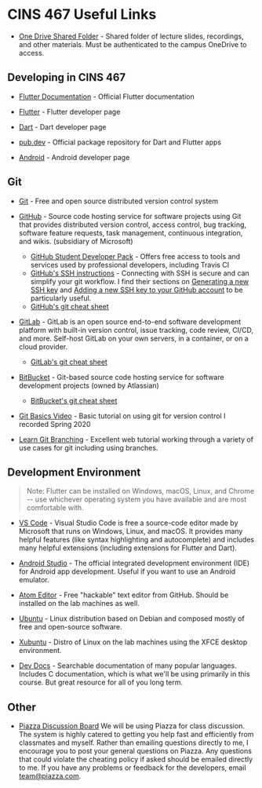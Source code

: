 # CINS 467 Useful Links

* [One Drive Shared Folder]() - Shared folder of lecture slides, recordings, and other materials. Must be authenticated to the campus OneDrive to access.

## Developing in CINS 467

* [Flutter Documentation](https://docs.flutter.dev/) - Official Flutter documentation

* [Flutter](https://flutter.dev/) - Flutter developer page

* [Dart](https://dart.dev/) - Dart developer page

* [pub.dev](https://pub.dev/) - Official package repository for Dart and Flutter apps

* [Android](https://developer.android.com) - Android developer page

## Git

* [Git](https://git-scm.com/) - Free and open source distributed version control system

* [GitHub](https://github.com) - Source code hosting service for software projects using Git that provides distributed version control, access control, bug tracking, software feature requests, task management, continuous integration, and wikis. (subsidiary of Microsoft)
  * [GitHub Student Developer Pack](https://education.github.com/pack) - Offers free access to tools and services used by professional developers, including Travis CI
  * [GitHub's SSH instructions](https://docs.github.com/en/authentication/connecting-to-github-with-ssh/about-ssh) - Connecting with SSH is secure and can simplify your git workflow. I find their sections on [Generating a new SSH key](https://docs.github.com/en/authentication/connecting-to-github-with-ssh/generating-a-new-ssh-key-and-adding-it-to-the-ssh-agent) and [Adding a new SSH key to your GitHub account](https://docs.github.com/en/authentication/connecting-to-github-with-ssh/adding-a-new-ssh-key-to-your-github-account) to be particularly useful.
  * [GitHub's git cheat sheet](https://education.github.com/git-cheat-sheet-education.pdf)

* [GitLab](https://gitlab.com) - GitLab is an open source end-to-end software development platform with built-in version control, issue tracking, code review, CI/CD, and more. Self-host GitLab on your own servers, in a container, or on a cloud provider.
  * [GitLab's git cheat sheet](https://about.gitlab.com/images/press/git-cheat-sheet.pdf)

* [BitBucket](https://bitbucket.org/) - Git-based source code hosting service for software development projects (owned by Atlassian)
  * [BitBucket's git cheat sheet](https://www.atlassian.com/git/tutorials/atlassian-git-cheatsheet)

* [Git Basics Video](https://www.youtube.com/watch?v=0JgyAJMvZlY&feature=youtu.be) - Basic tutorial on using git for version control I recorded Spring 2020

* [Learn Git Branching](https://learngitbranching.js.org/) - Excellent web tutorial working through a variety of use cases for git including using branches.

## Development Environment

> Note: Flutter can be installed on Windows, macOS, Linux, and Chrome -- use whichever operating system you have available and are most comfortable with.

* [VS Code](https://code.visualstudio.com/) - Visual Studio Code is free a source-code editor made by Microsoft that runs on Windows, Linux, and macOS. It provides many helpful features (like syntax highlighting and autocomplete) and includes many helpful extensions (including extensions for Flutter and Dart).

* [Android Studio](https://developer.android.com/studio) - The official integrated development environment (IDE) for Android app development. Useful if you want to use an Android emulator.

* [Atom Editor](https://atom.io/) - Free "hackable" text editor from GitHub. Should be installed on the lab machines as well.

* [Ubuntu](http://www.ubuntu.com/) - Linux distribution based on Debian and composed mostly of free and open-source software.

* [Xubuntu](http://xubuntu.org/) - Distro of Linux on the lab machines using the XFCE desktop environment.

* [Dev Docs](http://devdocs.io/) - Searchable documentation of many popular languages. Includes C documentation, which is what we'll be using primarily in this course. But great resource for all of you long term.


## Other

* [Piazza Discussion Board](https://piazza.com/)
We will be using Piazza for class discussion. The system is highly catered to getting you help fast and efficiently from classmates and myself. Rather than emailing questions directly to me, I encourage you to post your general questions on Piazza. Any questions that could violate the cheating policy if asked should be emailed directly to me. If you have any problems or feedback for the developers, email team@piazza.com.